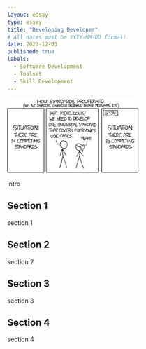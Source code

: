 ```yaml
---
layout: essay
type: essay
title: "Developing Developer"
# All dates must be YYYY-MM-DD format!
date: 2023-12-03
published: true
labels:
  - Software Development 
  - Toolset
  - Skill Development
---
```


<img width="300px" class="rounded float-start pe-4" src="../img/codingStandardsComic2.png">

intro 

## Section 1 
section 1


## Section 2
section 2

## Section 3
section 3 

## Section 4
section 4
